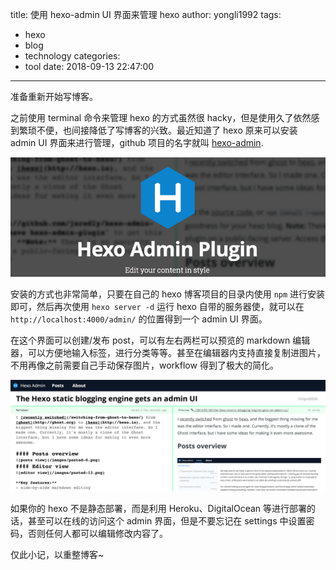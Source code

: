 title: 使用 hexo-admin UI 界面来管理 hexo
author: yongli1992
tags:
  - hexo
  - blog
  - technology
categories:
  - tool
date: 2018-09-13 22:47:00
---
准备重新开始写博客。

之前使用 terminal 命令来管理 hexo 的方式虽然很 hacky，但是使用久了依然感到繁琐不便，也间接降低了写博客的兴致。最近知道了 hexo 原来可以安装 admin UI 界面来进行管理，github 项目的名字就叫 [hexo-admin](https://github.com/jaredly/hexo-admin).

![upload successful](/images/pasted-1.png)


安装的方式也非常简单，只要在自己的 hexo 博客项目的目录内使用 `npm` 进行安装即可，然后再次使用 `hexo server -d` 运行 hexo 自带的服务器使，就可以在 `http://localhost:4000/admin/` 的位置得到一个 admin UI 界面。

在这个界面可以创建/发布 post，可以有左右两栏可以预览的 markdown 编辑器，可以方便地输入标签，进行分类等等。甚至在编辑器内支持直接复制进图片，不用再像之前需要自己手动保存图片，workflow 得到了极大的简化。

![upload successful](/images/pasted-2.png)

如果你的 hexo 不是静态部署，而是利用 Heroku、DigitalOcean 等进行部署的话，甚至可以在线的访问这个 admin 界面，但是不要忘记在 settings 中设置密码，否则任何人都可以编辑修改内容了。

仅此小记，以重整博客~